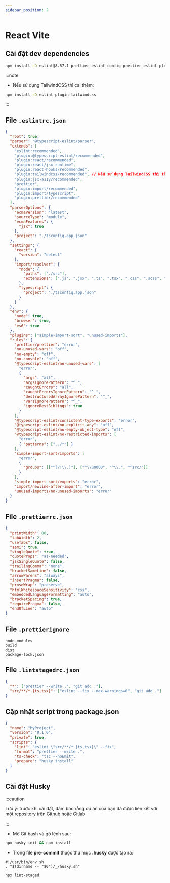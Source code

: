 ```yaml
---
sidebar_position: 2
---
```


# React Vite

## Cài đặt dev dependencies

```bash
npm install -D eslint@8.57.1 prettier eslint-config-prettier eslint-plugin-prettier @typescript-eslint/parser @typescript-eslint/eslint-plugin eslint-plugin-jsx-a11y eslint-plugin-react eslint-plugin-react-hooks eslint-plugin-import eslint-import-resolver-typescript eslint-plugin-simple-import-sort eslint-plugin-unused-imports lint-staged
```

:::note

- Nếu sử dụng TailwindCSS thì cài thêm:

```bash
npm install -D eslint-plugin-tailwindcss
```

:::

## File `.eslintrc.json`

```json title=".eslintrc.json"
{
  "root": true,
  "parser": "@typescript-eslint/parser",
  "extends": [
    "eslint:recommended",
    "plugin:@typescript-eslint/recommended",
    "plugin:react/recommended",
    "plugin:react/jsx-runtime",
    "plugin:react-hooks/recommended",
    "plugin:tailwindcss/recommended", // Nếu sử dụng TailwindCSS thì thêm dòng này
    "plugin:jsx-a11y/recommended",
    "prettier",
    "plugin:import/recommended",
    "plugin:import/typescript",
    "plugin:prettier/recommended"
  ],
  "parserOptions": {
    "ecmaVersion": "latest",
    "sourceType": "module",
    "ecmaFeatures": {
      "jsx": true
    },
    "project": "./tsconfig.app.json"
  },
  "settings": {
    "react": {
      "version": "detect"
    },
    "import/resolver": {
      "node": {
        "paths": ["./src"],
        "extensions": [".js", ".jsx", ".ts", ".tsx", ".css", ".scss", ".json"]
      },
      "typescript": {
        "project": "./tsconfig.app.json"
      }
    }
  },
  "env": {
    "node": true,
    "browser": true,
    "es6": true
  },
  "plugins": ["simple-import-sort", "unused-imports"],
  "rules": {
    "prettier/prettier": "error",
    "no-unused-vars": "off",
    "no-empty": "off",
    "no-console": "off",
    "@typescript-eslint/no-unused-vars": [
      "error",
      {
        "args": "all",
        "argsIgnorePattern": "^_",
        "caughtErrors": "all",
        "caughtErrorsIgnorePattern": "^_",
        "destructuredArrayIgnorePattern": "^_",
        "varsIgnorePattern": "^_",
        "ignoreRestSiblings": true
      }
    ],
    "@typescript-eslint/consistent-type-exports": "error",
    "@typescript-eslint/no-explicit-any": "off",
    "@typescript-eslint/no-empty-object-type": "off",
    "@typescript-eslint/no-restricted-imports": [
      "error",
      { "patterns": ["../*"] }
    ],
    "simple-import-sort/imports": [
      "error",
      {
        "groups": [["^(?!\\.)"], ["^\\u0000", "^\\.", "^src/"]]
      }
    ],
    "simple-import-sort/exports": "error",
    "import/newline-after-import": "error",
    "unused-imports/no-unused-imports": "error"
  }
}
```

## File `.prettierrc.json`

```json title=".prettierrc.json"
{
  "printWidth": 80,
  "tabWidth": 2,
  "useTabs": false,
  "semi": true,
  "singleQuote": true,
  "quoteProps": "as-needed",
  "jsxSingleQuote": false,
  "trailingComma": "none",
  "bracketSameLine": false,
  "arrowParens": "always",
  "insertPragma": false,
  "proseWrap": "preserve",
  "htmlWhitespaceSensitivity": "css",
  "embeddedLanguageFormatting": "auto",
  "bracketSpacing": true,
  "requirePragma": false,
  "endOfLine": "auto"
}
```

## File `.prettierignore`

```plaintext title=".prettierignore"
node_modules
build
dist
package-lock.json
```

## File `.lintstagedrc.json`

```json title=".lintstagedrc.json"
{
  "*": ["prettier --write .", "git add ."],
  "src/**/*.{ts,tsx}": ["eslint --fix --max-warnings=0", "git add ."]
}
```

## Cập nhật script trong package.json

```json title="package.json"
{
  "name": "MyProject",
  "version": "0.1.0",
  "private": true,
  "scripts": {
    "lint": "eslint \"src/**/*.{ts,tsx}\" --fix",
    "format": "prettier --write .",
    "ts-check": "tsc --noEmit",
    "prepare": "husky install"
  }
}
```

## Cài đặt Husky

:::caution

Lưu ý: trước khi cài đặt, đảm bảo rằng dự án của bạn đã được liên kết với một repository trên Github hoặc Gitlab

:::

- Mở Git bash và gõ lệnh sau:

```bash
npx husky-init && npm install
```

- Trong file **pre-commit** thuộc thư mục **.husky** được tạo ra:

```text title=".husky/pre-commit"
#!/usr/bin/env sh
. "$(dirname -- "$0")/_/husky.sh"

npx lint-staged
```
